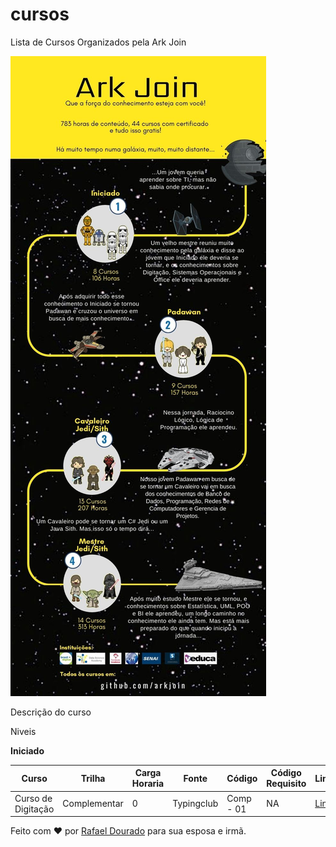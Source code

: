 # cursos
Lista de Cursos Organizados pela Ark Join


![GitHub Logo](/imagens/Infografico.jpg)

Descrição do curso


Niveis


**Iniciado**

Curso | Trilha | Carga Horaria | Fonte | Código | Código Requisito | Link
---------------- | ---------------- | ---------------- | ---------------- | ---------------- | ---------------- |  ----------------
Curso de Digitação | Complementar | 0 | Typingclub | Comp - 01 | NA | [Link](https://www.typingclub.com/sportal/program-21.game)




Feito com :heart: por [Rafael Dourado](https://github.com/rafaelrd-dev) para sua esposa e irmã.
